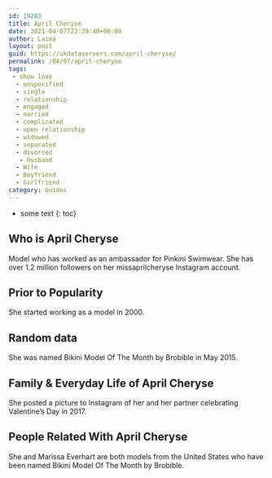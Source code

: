 ```yaml
---
id: 19283
title: April Cheryse
date: 2021-04-07T22:39:40+00:00
author: Laima
layout: post
guid: https://ukdataservers.com/april-cheryse/
permalink: /04/07/april-cheryse
tags:
 - show love
  - unspecified
  - single
  - relationship
  - engaged
  - married
  - complicated
  - open relationship
  - widowed
  - separated
  - divorced
   - Husband
  - Wife
  - Boyfriend
  - Girlfriend
category: Guides
---
```


* some text
{: toc}


## Who is April Cheryse
                  
                  
                  
Model who has worked as an ambassador for Pinkini Swimwear. She has over 1.2 million followers on her missaprilcheryse Instagram account.
                  
              
            
              
            
                
                
                
## Prior to Popularity
                  
                  
                  
She started working as a model in 2000.
                  
              
            
              
            
                
                
                
## Random data
                  
                  
                  
She was named Bikini Model Of The Month by Brobible in May 2015.
                  
              
            
              
            
                
                
                
## Family & Everyday Life of April Cheryse
                  
                  
                  
She posted a picture to Instagram of her and her partner celebrating Valentine&#8217;s Day in 2017.
                  
              
            
              
            
                
                
                
## People Related With April Cheryse
                  
                  
                  
She and Marissa Everhart are both models from the United States who have been named Bikini Model Of The Month by Brobible.
                  
              
            
              
            
                
              
            
              
              
            
            
              
            
          
          
          
